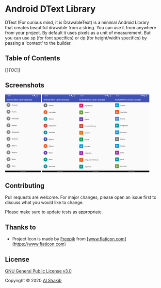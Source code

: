 

# Android DText Library

DText (For curious mind, it is DrawableText) is a minimal Android Library that creates beautiful drawable from a string. You can use it from anywhere from your project. By default it uses pixels as a unit of measurement. But you can use sp (for font specifics) or dp (for height/width specifics) by passing a 'context' to the builder.

## Table of Contents

[[_TOC_]]

## Screenshots

<img src="docs/assets/gray_circle.jpg" alt="Gray Circle Avatar" style="zoom:25%;" /> <img src="docs/assets/color_circle.jpg" alt="Color Circle Avatar" style="zoom:25%;" /><img src="docs/assets/color_rect_radius.jpg" alt="Squircle Avatars" style="zoom:25%;" /><img src="docs/assets/color_square.jpg" alt="Square Avatars" style="zoom:25%;" />

## Contributing

Pull requests are welcome. For major changes, please open an issue first to discuss what you would like to change.

Please make sure to update tests as appropriate.

## Thanks to

- Project Icon is made by [Freepik](https://www.flaticon.com/authors/freepik) from [www.flaticon.com](https://www.flaticon.com)

## License

[GNU General Public License v3.0](LICENSE)

Copyright © 2020 [Al Shakib](https://alshakib.dev)